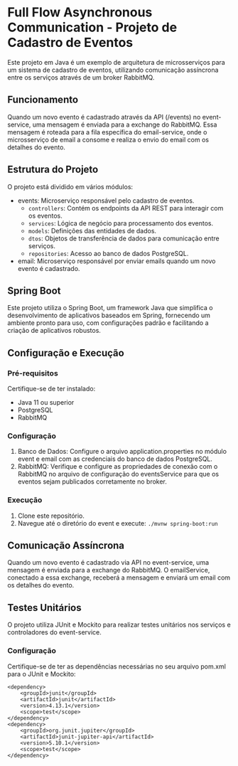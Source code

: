# Full Flow Asynchronous Communication - Projeto de Cadastro de Eventos
Este projeto em Java é um exemplo de arquitetura de microsserviços para um sistema de cadastro de eventos, utilizando comunicação assíncrona entre os serviços através de um broker RabbitMQ.

## Funcionamento
Quando um novo evento é cadastrado através da API (/events) no event-service, uma mensagem é enviada para a exchange do RabbitMQ. Essa mensagem é roteada para a fila específica do email-service, onde o microsserviço de email a consome e realiza o envio do email com os detalhes do evento.

## Estrutura do Projeto

O projeto está dividido em vários módulos:

* events: Microserviço responsável pelo cadastro de eventos.
  * `controllers`: Contém os endpoints da API REST para interagir com os eventos.
  * `services`: Lógica de negócio para processamento dos eventos.
  * `models`: Definições das entidades de dados.
  * `dtos`: Objetos de transferência de dados para comunicação entre serviços.
  * `repositories`: Acesso ao banco de dados PostgreSQL.
* email: Microserviço responsável por enviar emails quando um novo evento é cadastrado.

## Spring Boot
Este projeto utiliza o Spring Boot, um framework Java que simplifica o desenvolvimento de aplicativos baseados em Spring, fornecendo um ambiente pronto para uso, com configurações padrão e facilitando a criação de aplicativos robustos.

## Configuração e Execução

### Pré-requisitos
Certifique-se de ter instalado:

* Java 11 ou superior
* PostgreSQL
* RabbitMQ

### Configuração
1. Banco de Dados: Configure o arquivo application.properties no módulo event e email com as credenciais do banco de dados PostgreSQL.
2. RabbitMQ: Verifique e configure as propriedades de conexão com o RabbitMQ no arquivo de configuração do eventsService para que os eventos sejam publicados corretamente no broker.

### Execução
1. Clone este repositório.
2. Navegue até o diretório do event e execute:
   `./mvnw spring-boot:run`

## Comunicação Assíncrona
Quando um novo evento é cadastrado via API no event-service, uma mensagem é enviada para a exchange do RabbitMQ. O emailService, conectado a essa exchange, receberá a mensagem e enviará um email com os detalhes do evento.

## Testes Unitários
O projeto utiliza JUnit e Mockito para realizar testes unitários nos serviços e controladores do event-service.

### Configuração
Certifique-se de ter as dependências necessárias no seu arquivo pom.xml para o JUnit e Mockito:
```
<dependency>
    <groupId>junit</groupId>
    <artifactId>junit</artifactId>
    <version>4.13.1</version>
    <scope>test</scope>
</dependency>
<dependency>
    <groupId>org.junit.jupiter</groupId>
    <artifactId>junit-jupiter-api</artifactId>
    <version>5.10.1</version>
    <scope>test</scope>
</dependency>
```

